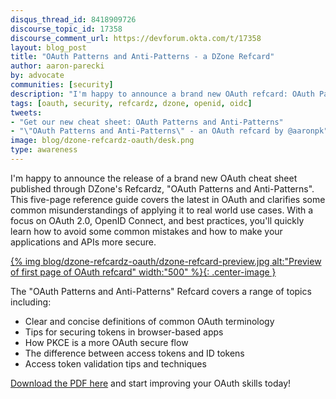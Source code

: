 ```yaml
---
disqus_thread_id: 8418909726
discourse_topic_id: 17358
discourse_comment_url: https://devforum.okta.com/t/17358
layout: blog_post
title: "OAuth Patterns and Anti-Patterns - a DZone Refcard"
author: aaron-parecki
by: advocate
communities: [security]
description: "I'm happy to announce a brand new OAuth refcard: OAuth Patterns and Anti-Patterns"
tags: [oauth, security, refcardz, dzone, openid, oidc]
tweets:
- "Get our new cheat sheet: OAuth Patterns and Anti-Patterns"
- "\"OAuth Patterns and Anti-Patterns\" - an OAuth refcard by @aaronpk"
image: blog/dzone-refcardz-oauth/desk.png
type: awareness
---
```


I'm happy to announce the release of a brand new OAuth cheat sheet published through DZone's Refcardz, "OAuth Patterns and Anti-Patterns". This five-page reference guide covers the latest in OAuth and clarifies some common misunderstandings of applying it to real world use cases. With a focus on OAuth 2.0, OpenID Connect, and best practices, you'll quickly learn how to avoid some common mistakes and how to make your applications and APIs more secure.

<a href="https://dzone.com/refcardz/oauth-patterns-and-anti-patterns">{% img blog/dzone-refcardz-oauth/dzone-refcard-preview.jpg alt:"Preview of first page of OAuth refcard" width:"500" %}{: .center-image }</a>

The "OAuth Patterns and Anti-Patterns" Refcard covers a range of topics including:

* Clear and concise definitions of common OAuth terminology
* Tips for securing tokens in browser-based apps
* How PKCE is a more OAuth secure flow
* The difference between access tokens and ID tokens
* Access token validation tips and techniques

[Download the PDF here](https://dzone.com/refcardz/oauth-patterns-and-anti-patterns) and start improving your OAuth skills today!
